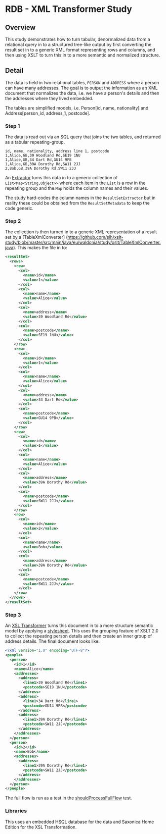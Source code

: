# RDB - XML Transformer Study

## Overview

This study demonstrates how to turn tabular, denormalized data from a relational query in to a structured tree-like output by first converting the result set in to a generic XML format representing rows and columns, and then using XSLT to turn this in to a more semantic and normalized structure.

## Detail

The data is held in two relational tables, ```PERSON``` and ```ADDRESS``` where a person can have many addresses. The goal is to output the information as an XML document that normalizes the data, i.e. we have a person's details and then the addresses where they lived embedded.

The tables are simplified models, i.e. Person[id, name, nationality] and Address[person_id, address_1, postcode].

### Step 1

The data is read out via an SQL query that joins the two tables, and returned as a tabular repeating-group.

```
id, name, nationality, address line 1, postcode
1,Alice,GB,39 Woodland Rd,SE19 1NU
1,Alice,GB,34 Dart Rd,GU14 9PB
1,Alice,GB,39A Dorothy Rd,SW11 2JJ
2,Bob,GB,39A Dorothy Rd,SW11 2JJ
```

An [Extractor](https://github.com/sih/xslt-study/blob/master/src/main/java/eu/waldonia/study/xslt/Extractor.java) turns this data in to a generic collection of ```List<Map<String,Object>>``` where each item in the ```List``` is a row in the repeating group and the ```Map``` holds the column names and their values. 

The study hard-codes the column names in the ```ResultSetExtractor``` but in reality these could be obtained from the ```ResultSetMetadata``` to keep the code generic.

### Step 2

The collection is then turned in to a generic XML representation of a result set by a [TableXmlConverter] (https://github.com/sih/xslt-study/blob/master/src/main/java/eu/waldonia/study/xslt/TableXmlConverter.java). This makes the file in to:

```xml
<resultSet>
  <rows>
    <row>
      <col>
        <name>id</name>
        <value>1</value>
      </col>
      <col>
        <name>name</name>
        <value>Alice</value>
      </col>
      <col>
        <name>address</name>
        <value>39 Woodland Rd</value>
      </col>
      <col>
        <name>postcode</name>
        <value>SE19 1NU</value>
      </col>      
    </row>
    <row>
      <col>
        <name>id</name>
        <value>1</value>
      </col>
      <col>
        <name>name</name>
        <value>Alice</value>
      </col>
      <col>
        <name>address</name>
        <value>34 Dart Rd</value>
      </col>
      <col>
        <name>postcode</name>
        <value>GU14 9PB</value>
      </col>      
    </row>
    <row>
      <col>
        <name>id</name>
        <value>1</value>
      </col>
      <col>
        <name>name</name>
        <value>Alice</value>
      </col>
      <col>
        <name>address</name>
        <value>39A Dorothy Rd</value>
      </col>
      <col>
        <name>postcode</name>
        <value>SW11 2JJ</value>
      </col>      
    </row>
    <row>
      <col>
        <name>id</name>
        <value>2</value>
      </col>
      <col>
        <name>name</name>
        <value>Bob</value>
      </col>
      <col>
        <name>address</name>
        <value>39A Dorothy Rd</value>
      </col>
      <col>
        <name>postcode</name>
        <value>SW11 2JJ</value>
      </col>      
    </row>
  </rows>
</resultSet>

```

### Step 3

An [XSL Transformer](https://github.com/sih/xslt-study/blob/master/src/main/java/eu/waldonia/study/xslt/XslTransformer.java) turns this document in to a more structure semantic model by applying a [stylesheet](https://github.com/sih/xslt-study/blob/master/src/main/resources/xml/group.xslt). This uses the grouping feature of XSLT 2.0 to collect the repeating person details and then create an inner group of address details. The final document looks like:

```xml
<?xml version="1.0" encoding="UTF-8"?>
<people>
  <person>
    <id>1</id>
    <name>Alice</name>
    <addresses>
      <address>
        <line1>39 Woodland Rd</line1>
        <postcode>SE19 1NU</postcode>
      </address>
      <address>
        <line1>34 Dart Rd</line1>
        <postcode>GU14 9PB</postcode>
      </address>
      <address>
        <line1>39A Dorothy Rd</line1>
        <postcode>SW11 2JJ</postcode>
      </address>
    </addresses>
  </person>
  <person>
    <id>2</id>
    <name>Bob</name>
    <addresses>
      <address>
        <line1>39A Dorothy Rd</line1>
        <postcode>SW11 2JJ</postcode>
      </address>
    </addresses>
  </person>
</people>

```

The full flow is run as a test in the [shouldProcessFullFlow](https://github.com/sih/xslt-study/blob/master/src/test/java/eu/waldonia/study/xslt/RdbtransformApplicationTests.java#L47-L63) test.

### Libraries

This uses an embedded HSQL database for the data and Saxonica Home Edition for the XSL Transformation.
